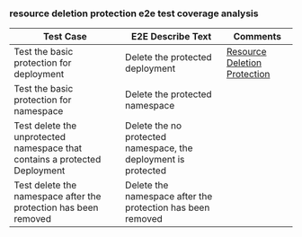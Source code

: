 ### resource deletion protection e2e test coverage analysis

| Test Case                                                                  | E2E Describe Text                                              | Comments                                                                                                               |
|----------------------------------------------------------------------------|----------------------------------------------------------------|------------------------------------------------------------------------------------------------------------------------|
| Test the basic protection for deployment                                   | Delete the protected deployment                                | [Resource Deletion Protection](https://karmada.io/docs/next/administrator/configuration/resource-deletion-protection/) |
| Test the basic protection for namespace                                    | Delete the protected namespace                                 |                                                                                                                        |
| Test delete the unprotected namespace that contains a protected Deployment | Delete the no protected namespace, the deployment is protected |                                                                                                                        |
| Test delete the namespace after the protection has been removed            | Delete the namespace after the protection has been removed     |                                                                                                                        |
